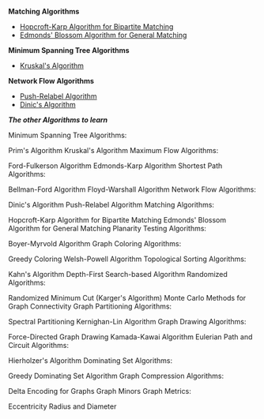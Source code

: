 
**Matching Algorithms**

- [Hopcroft-Karp Algorithm for Bipartite Matching ](https://colab.research.google.com/drive/1bK3I75LaKmyRn1FKEmtjQVDA4Olm3nE_)
- [Edmonds' Blossom Algorithm for General Matching](https://colab.research.google.com/drive/1yXOWXW_oVMd__yShO3D2PaZHfeFPjAyG)

**Minimum Spanning Tree Algorithms**
- [Kruskal's Algorithm](https://colab.research.google.com/drive/1QDvJ1n1rTbQEgVnLm4arhxKnHjJUGsA5)

**Network Flow Algorithms**
- [Push-Relabel Algorithm](https://colab.research.google.com/drive/1aNP5cWGpOG-UdWxSfeZ6KFpuJvon2GaY)
- [Dinic's Algorithm](https://colab.research.google.com/drive/11bYOICJEBkalvv-FxF2ENFjb1KRnUIz6)



***The other Algorithms to learn***


Minimum Spanning Tree Algorithms:

Prim's Algorithm
Kruskal's Algorithm
Maximum Flow Algorithms:

Ford-Fulkerson Algorithm
Edmonds-Karp Algorithm
Shortest Path Algorithms:

Bellman-Ford Algorithm
Floyd-Warshall Algorithm
Network Flow Algorithms:

Dinic's Algorithm
Push-Relabel Algorithm
Matching Algorithms:

Hopcroft-Karp Algorithm for Bipartite Matching
Edmonds' Blossom Algorithm for General Matching
Planarity Testing Algorithms:

Boyer-Myrvold Algorithm
Graph Coloring Algorithms:

Greedy Coloring
Welsh-Powell Algorithm
Topological Sorting Algorithms:

Kahn's Algorithm
Depth-First Search-based Algorithm
Randomized Algorithms:

Randomized Minimum Cut (Karger's Algorithm)
Monte Carlo Methods for Graph Connectivity
Graph Partitioning Algorithms:

Spectral Partitioning
Kernighan-Lin Algorithm
Graph Drawing Algorithms:

Force-Directed Graph Drawing
Kamada-Kawai Algorithm
Eulerian Path and Circuit Algorithms:

Hierholzer's Algorithm
Dominating Set Algorithms:

Greedy Dominating Set Algorithm
Graph Compression Algorithms:

Delta Encoding for Graphs
Graph Minors
Graph Metrics:

Eccentricity
Radius and Diameter
